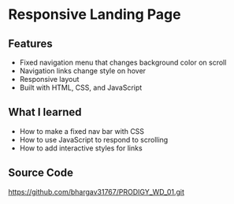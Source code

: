# Responsive Landing Page

## Features
- Fixed navigation menu that changes background color on scroll
- Navigation links change style on hover
- Responsive layout
- Built with HTML, CSS, and JavaScript

## What I learned
- How to make a fixed nav bar with CSS
- How to use JavaScript to respond to scrolling
- How to add interactive styles for links

## Source Code
https://github.com/bhargav31767/PRODIGY_WD_01.git
